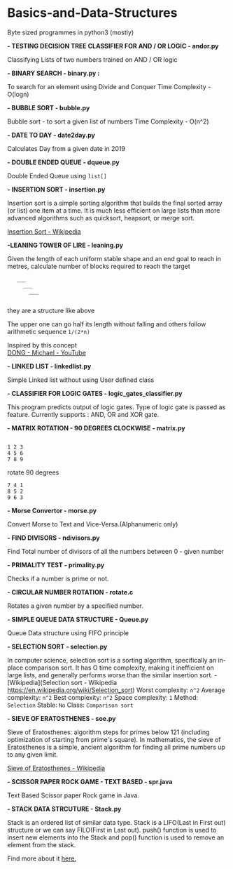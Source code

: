 # Basics-and-Data-Structures
Byte sized programmes in python3 (mostly)

**- TESTING DECISION TREE CLASSIFIER FOR AND / OR LOGIC - andor.py**

Classifying Lists of two numbers trained on AND / OR logic 

**- BINARY SEARCH - binary.py :**

 To search for an element using Divide and Conquer
Time Complexity - O(logn)

**- BUBBLE SORT - bubble.py**

Bubble sort  - to sort a given list of numbers
Time Complexity - O(n^2)

**- DATE TO DAY - date2day.py**

Calculates Day from a given date in 2019

**- DOUBLE ENDED QUEUE - dqueue.py**

Double Ended Queue using ```list[]```

**- INSERTION SORT - insertion.py**

Insertion sort is a simple sorting algorithm that builds the final sorted array (or list) one item at a time. It is much less efficient on large lists than more advanced algorithms such as quicksort, heapsort, or merge sort.

[Insertion Sort - Wikipedia](https://en.wikipedia.org/wiki/Insertion_sort)


**-LEANING TOWER OF LIRE - leaning.py**


Given the length of each uniform stable shape and an end goal to reach in metres, calculate number of blocks required to reach the target

```
   ___
     ___
       ___
       
```
they are a structure like above


The upper one can go half its length without falling and others follow arithmetic sequence
```1/(2*n)```

Inspired by this concept  
[DONG - Michael - YouTube](https://www.youtube.com/watch?v=pBYPXsGka74)

**- LINKED LIST - linkedlist.py**

Simple Linked list without using User defined class

**- CLASSIFIER FOR LOGIC GATES - logic_gates_classifier.py**

This program predicts output of logic gates. Type of logic gate is passed as feature.
Currently supports :
AND, OR and XOR gate.

**- MATRIX ROTATION - 90 DEGREES CLOCKWISE - matrix.py**
```

1 2 3     
4 5 6  	
7 8 9  

```
rotate 90 degrees

```
7 4 1
8 5 2
9 6 3

```
**- Morse Convertor - morse.py**

Convert Morse to Text and Vice-Versa.(Alphanumeric only)



**- FIND DIVISORS - ndivisors.py**

Find Total number of divisors of all the numbers between 0 - given number

**- PRIMALITY TEST - primality.py**

Checks if a number is prime or not.

**- CIRCULAR NUMBER ROTATION - rotate.c**

Rotates a given number by a specified number. 

**- SIMPLE QUEUE DATA STRUCTURE - Queue.py**

Queue Data structure using FIFO principle

**- SELECTION SORT - selection.py**

In computer science, selection sort is a sorting algorithm, specifically an in-place comparison sort. It has O time complexity, making it inefficient on large lists, and generally performs worse than the similar insertion sort. -  [Wikipedia](Selection sort - Wikipedia
https://en.wikipedia.org/wiki/Selection_sort)
Worst complexity: `n^2`
Average complexity: `n^2`
Best complexity: `n^2`
Space complexity: `1`
Method: `Selection`
Stable: `No`
Class: `Comparison sort`

**- SIEVE OF ERATOSTHENES - soe.py**


Sieve of Eratosthenes: algorithm steps for primes below 121 (including optimization of starting from prime's square).
In mathematics, the sieve of Eratosthenes is a simple, ancient algorithm for finding all prime numbers up to any given limit.

[Sieve of Eratosthenes - Wikipedia](https://en.wikipedia.org/wiki/Sieve_of_Eratosthenes)


**- SCISSOR PAPER ROCK GAME - TEXT BASED - spr.java**

Text Based Scissor paper Rock game in Java.

**- STACK DATA STRCUTURE - Stack.py**

Stack is an ordered list of similar data type. Stack is a LIFO(Last in First out) structure or we can say FILO(First in Last out). push() function is used to insert new elements into the Stack and pop() function is used to remove an element from the stack.

Find more about it [here.](https://www.geeksforgeeks.org/stack-data-structure/) 
